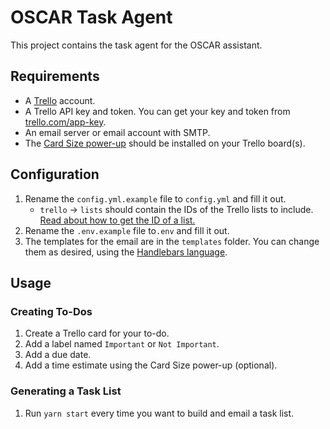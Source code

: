 # OSCAR Task Agent

This project contains the task agent for the OSCAR assistant.

## Requirements

* A [Trello](https://trello.com) account.
* A Trello API key and token. You can get your key and token from [trello.com/app-key](https://trello.com/app-key).
* An email server or email account with SMTP.
* The [Card Size power-up](https://screenful.com/card-size-for-trello/) should be installed on your Trello board(s).

## Configuration

1. Rename the `config.yml.example` file to `config.yml` and fill it out.
    * `trello` -> `lists` should contain the IDs of the Trello lists to include. [Read about how to get the ID of a list.](https://customer.io/actions/trello/)
1. Rename the `.env.example` file to`.env` and fill it out.
1. The templates for the email are in the `templates` folder. You can change them as desired, using the [Handlebars language](https://handlebarsjs.com/guide/).

## Usage

### Creating To-Dos

1. Create a Trello card for your to-do.
1. Add a label named `Important` or `Not Important`.
1. Add a due date.
1. Add a time estimate using the Card Size power-up (optional).

### Generating a Task List

1. Run `yarn start` every time you want to build and email a task list.
